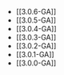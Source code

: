 - [[3.0.6-GA]]
- [[3.0.5-GA]]
- [[3.0.4-GA]]
- [[3.0.3-GA]]
- [[3.0.2-GA]]
- [[3.0.1-GA]]
- [[3.0.0-GA]]

